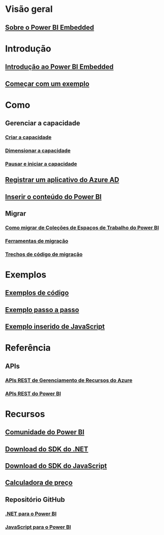 # Visão geral
## [Sobre o Power BI Embedded](what-is-power-bi-embedded.md)

# Introdução
## [Introdução ao Power BI Embedded](get-started.md)
## [Começar com um exemplo](https://powerbi.microsoft.com/documentation/powerbi-developer-embed-sample-app-owns-data/)

# Como
## Gerenciar a capacidade
### [Criar a capacidade](create-capacity.md)
### [Dimensionar a capacidade](scale-capacity.md)
### [Pausar e iniciar a capacidade](pause-start.md)
## [Registrar um aplicativo do Azure AD](https://powerbi.microsoft.com/documentation/powerbi-developer-register-app/)
## [Inserir o conteúdo do Power BI](https://powerbi.microsoft.com/documentation/powerbi-developer-embedding-content/)

## Migrar
### [Como migrar de Coleções de Espaços de Trabalho do Power BI](migrate-from-power-bi-workspace-collections.md)
### [Ferramentas de migração](migrate-tool.md)
### [Trechos de código de migração](migrate-code-snippets.md)

# Exemplos
## [Exemplos de código](https://github.com/Microsoft/PowerBI-Developer-Samples)
## [Exemplo passo a passo](https://powerbi.microsoft.com/documentation/powerbi-developer-embed-sample-app-owns-data/)
## [Exemplo inserido de JavaScript](https://microsoft.github.io/PowerBI-JavaScript/demo/)

# Referência
## APIs
### [APIs REST de Gerenciamento de Recursos do Azure](https://docs.microsoft.com/rest/api/power-bi-embedded/)
### [APIs REST do Power BI](https://msdn.microsoft.com/en-us/library/mt147898.aspx)

# Recursos
## [Comunidade do Power BI](http://community.powerbi.com/t5/Developer/bd-p/Developer)
## [Download do SDK do .NET](https://www.nuget.org/packages/Microsoft.PowerBI.Api/)
## [Download do SDK do JavaScript](https://www.nuget.org/packages/Microsoft.PowerBI.JavaScript/)
## [Calculadora de preço](https://azure.microsoft.com/pricing/calculator/)
## Repositório GitHub
### [.NET para o Power BI](https://github.com/Microsoft/PowerBI-CSharp)
### [JavaScript para o Power BI](https://github.com/Microsoft/PowerBI-JavaScript)


